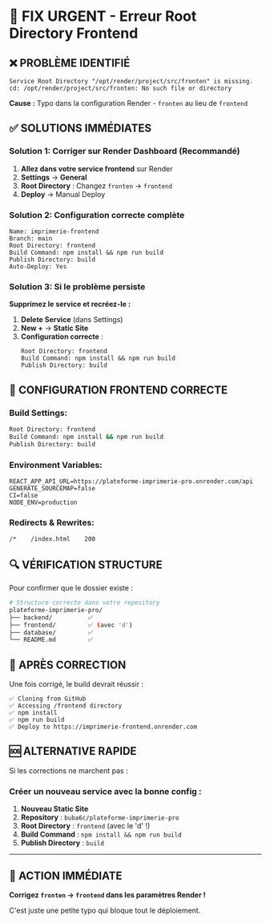 # 🔧 FIX URGENT - Erreur Root Directory Frontend

## ❌ PROBLÈME IDENTIFIÉ
```
Service Root Directory "/opt/render/project/src/fronten" is missing.
cd: /opt/render/project/src/fronten: No such file or directory
```

**Cause :** Typo dans la configuration Render - `fronten` au lieu de `frontend`

## ✅ SOLUTIONS IMMÉDIATES

### Solution 1: Corriger sur Render Dashboard (Recommandé)

1. **Allez dans votre service frontend** sur Render
2. **Settings** → **General**
3. **Root Directory** : Changez `fronten` → `frontend`
4. **Deploy** → Manual Deploy

### Solution 2: Configuration correcte complète

```
Name: imprimerie-frontend
Branch: main
Root Directory: frontend
Build Command: npm install && npm run build
Publish Directory: build
Auto-Deploy: Yes
```

### Solution 3: Si le problème persiste

**Supprimez le service et recréez-le :**
1. **Delete Service** (dans Settings)
2. **New +** → **Static Site**
3. **Configuration correcte** :
   ```
   Root Directory: frontend
   Build Command: npm install && npm run build
   Publish Directory: build
   ```

## 🎯 CONFIGURATION FRONTEND CORRECTE

### Build Settings:
```bash
Root Directory: frontend
Build Command: npm install && npm run build
Publish Directory: build
```

### Environment Variables:
```env
REACT_APP_API_URL=https://plateforme-imprimerie-pro.onrender.com/api
GENERATE_SOURCEMAP=false
CI=false
NODE_ENV=production
```

### Redirects & Rewrites:
```
/*    /index.html    200
```

## 🔍 VÉRIFICATION STRUCTURE

Pour confirmer que le dossier existe :
```bash
# Structure correcte dans votre repository
plateforme-imprimerie-pro/
├── backend/          ✅
├── frontend/         ✅ (avec 'd')
├── database/         ✅
└── README.md         ✅
```

## 🚀 APRÈS CORRECTION

Une fois corrigé, le build devrait réussir :
```
✅ Cloning from GitHub
✅ Accessing /frontend directory
✅ npm install
✅ npm run build
✅ Deploy to https://imprimerie-frontend.onrender.com
```

## 🆘 ALTERNATIVE RAPIDE

Si les corrections ne marchent pas :

### Créer un nouveau service avec la bonne config :
1. **Nouveau Static Site**
2. **Repository** : `buba6c/plateforme-imprimerie-pro`
3. **Root Directory** : `frontend` (avec le 'd' !)
4. **Build Command** : `npm install && npm run build`
5. **Publish Directory** : `build`

---

## 🎯 ACTION IMMÉDIATE

**Corrigez `fronten` → `frontend` dans les paramètres Render !**

C'est juste une petite typo qui bloque tout le déploiement.